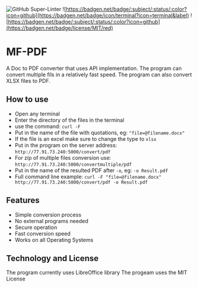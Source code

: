 ![GitHub Super-Linter](https://github.com/InnoSWP/pdf-converter-group-2/workflows/Lint%20Code%20Base/badge.svg)
![https://badgen.net/badge/:subject/:status/:color?icon=github](https://badgen.net/badge/icon/terminal?icon=terminal&label)
![https://badgen.net/badge/:subject/:status/:color?icon=github](https://badgen.net/badge/license/MIT/red)
# MF-PDF
A Doc to PDF converter that uses API implementation. The program can convert multiple fils in a relatively fast speed. The program can also convert XLSX files to PDF.

## How to use
* Open any terminal
* Enter the directory of the files in the terminal
* use the command: `curl -F`
* Put in the name of the file with quotations, eg: `"file=@filename.docx"`
* If the file is an excel make sure to change the type to `xlsx`
* Put in the program on the server address: `http://77.91.73.240:5000/convert/pdf`
* For zip of multiple files conversion use: `http://77.91.73.240:5000/convertmultiple/pdf`
* Put in the name of the resulted PDF after `-o`, eg:  `-o Result.pdf`
* Full command line example:
`curl -F "file=@filename.docx" http://77.91.73.240:5000/convert/pdf -o Result.pdf`

## Features
* Simple conversion process
* No external programs needed
* Secure operation
* Fast conversion speed
* Works on all Operating Systems

## Technology and License
The program currently uses LibreOffice library
The progeam uses the MIT License
